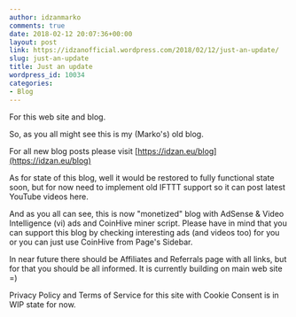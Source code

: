 ```yaml
---
author: idzanmarko
comments: true
date: 2018-02-12 20:07:36+00:00
layout: post
link: https://idzanofficial.wordpress.com/2018/02/12/just-an-update/
slug: just-an-update
title: Just an update
wordpress_id: 10034
categories:
- Blog
---
```


For this web site and blog.

So, as you all might see this is my (Marko's) old blog.

For all new blog posts please visit [https://idzan.eu/blog](https://idzan.eu/blog)

As for state of this blog, well it would be restored to fully functional state soon, but for now need to implement old IFTTT support so it can post latest YouTube videos here.

And as you all can see, this is now "monetized" blog with AdSense & Video Intelligence (vi) ads and CoinHive miner script. Please have in mind that you can support this blog by checking interesting ads (and videos too) for you or you can just use CoinHive from Page's Sidebar.

In near future there should be Affiliates and Referrals page with all links, but for that you should be all informed. It is currently building on main web site =)

Privacy Policy and Terms of Service for this site with Cookie Consent is in WIP state for now.
